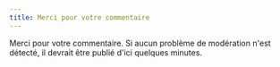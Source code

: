 ```yaml
---
title: Merci pour votre commentaire
---
```


Merci pour votre commentaire. Si aucun problème de modération n'est détecté, il
devrait être publié d'ici quelques minutes.
